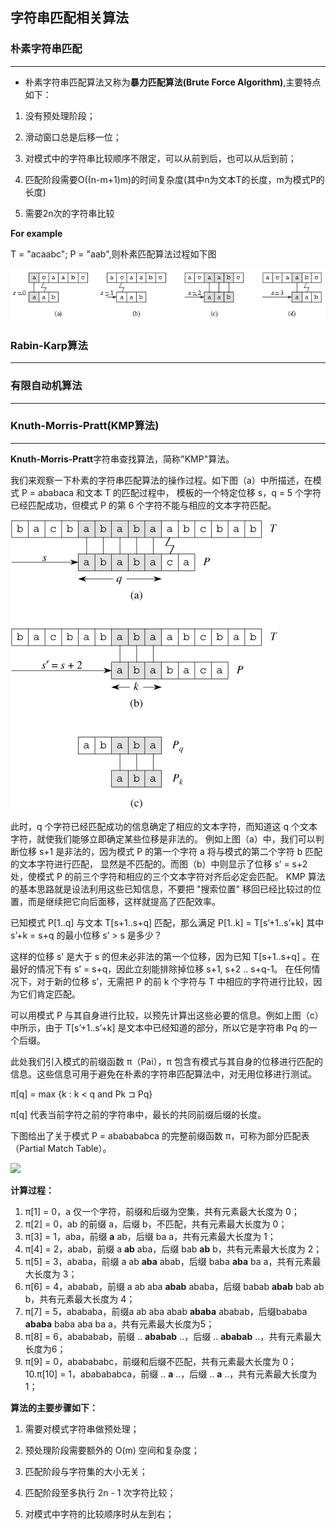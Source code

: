 ## 字符串匹配相关算法

### 朴素字符串匹配
-----

* 朴素字符串匹配算法又称为**暴力匹配算法(Brute Force Algorithm)**,主要特点如下：

1. 没有预处理阶段；

2. 滑动窗口总是后移一位；

3. 对模式中的字符串比较顺序不限定，可以从前到后，也可以从后到前；

4. 匹配阶段需要O((n-m+1)m)的时间复杂度(其中n为文本T的长度，m为模式P的长度)

5. 需要2n次的字符串比较







**For example**

T = "acaabc"; P = "aab",则朴素匹配算法过程如下图

![](https://github.com/Hanseltu/learn-algorithms/blob/master/string/native_match.png)


### Rabin-Karp算法
-----


### 有限自动机算法
-----




###  Knuth-Morris-Pratt(KMP算法)
-----



**Knuth-Morris-Pratt**字符串查找算法，简称"KMP"算法。


我们来观察一下朴素的字符串匹配算法的操作过程。如下图（a）中所描述，在模式 P = ababaca 和文本 T 的匹配过程中，
模板的一个特定位移 s，q = 5 个字符已经匹配成功，但模式 P 的第 6 个字符不能与相应的文本字符匹配。

![](https://github.com/Hanseltu/learn-algorithms/blob/master/string/kmp_matcher.png)


此时，q 个字符已经匹配成功的信息确定了相应的文本字符，而知道这 q 个文本字符，就使我们能够立即确定某些位移是非法的。
例如上图（a）中，我们可以判断位移 s+1 是非法的，因为模式 P 的第一个字符 a 将与模式的第二个字符 b 匹配的文本字符进行匹配，
显然是不匹配的。而图（b）中则显示了位移 s’ = s+2 处，使模式 P 的前三个字符和相应的三个文本字符对齐后必定会匹配。
KMP 算法的基本思路就是设法利用这些已知信息，不要把 "搜索位置" 移回已经比较过的位置，而是继续把它向后面移，这样就提高了匹配效率。


已知模式 P[1..q] 与文本 T[s+1..s+q] 匹配，那么满足 P[1..k] = T[s’+1..s’+k] 其中 s’+k = s+q 的最小位移 s’ > s 是多少？

这样的位移 s’ 是大于 s 的但未必非法的第一个位移，因为已知 T[s+1..s+q] 。在最好的情况下有 s’ = s+q，因此立刻能排除掉位移 s+1, s+2 .. s+q-1。
在任何情况下，对于新的位移 s’，无需把 P 的前 k 个字符与 T 中相应的字符进行比较，因为它们肯定匹配。

可以用模式 P 与其自身进行比较，以预先计算出这些必要的信息。例如上图（c）中所示，由于 T[s’+1..s’+k] 是文本中已经知道的部分，所以它是字符串 Pq 的一个后缀。

此处我们引入模式的前缀函数 π（Pai），π 包含有模式与其自身的位移进行匹配的信息。这些信息可用于避免在朴素的字符串匹配算法中，对无用位移进行测试。

π[q] = max {k : k < q and Pk ⊐ Pq} 

π[q] 代表当前字符之前的字符串中，最长的共同前缀后缀的长度。

下图给出了关于模式 P = ababababca 的完整前缀函数 π，可称为部分匹配表（Partial Match Table）。


![](https://github.com/Hanseltu/learn-algorithms/blob/master/string/π.png)




**计算过程：**

1. π[1] = 0，a 仅一个字符，前缀和后缀为空集，共有元素最大长度为 0；
2. π[2] = 0，ab 的前缀 a，后缀 b，不匹配，共有元素最大长度为 0；
3. π[3] = 1，aba，前缀 **a** ab，后缀 ba a，共有元素最大长度为 1；
4. π[4] = 2，abab，前缀 a **ab** aba，后缀 bab **ab** b，共有元素最大长度为 2；
5. π[5] = 3，ababa，前缀 a ab **aba** abab，后缀 baba **aba** ba a，共有元素最大长度为 3；
6. π[6] = 4，ababab，前缀 a ab aba **abab** ababa，后缀 babab **abab** bab ab b，共有元素最大长度为 4；
7. π[7] = 5，abababa，前缀a ab aba abab **ababa** ababab，后缀bababa **ababa** baba aba ba a，共有元素最大长度为5；
8. π[8] = 6，abababab，前缀 .. **ababab** ..，后缀 .. **ababab** ..，共有元素最大长度为6；
9. π[9] = 0，ababababc，前缀和后缀不匹配，共有元素最大长度为 0；
10.π[10] = 1，ababababca，前缀 .. **a** ..，后缀 .. **a** ..，共有元素最大长度为 1；

**算法的主要步骤如下：**

1. 需要对模式字符串做预处理；

2. 预处理阶段需要额外的 O(m) 空间和复杂度；

3. 匹配阶段与字符集的大小无关；

4. 匹配阶段至多执行 2n - 1 次字符比较；

5. 对模式中字符的比较顺序时从左到右；





